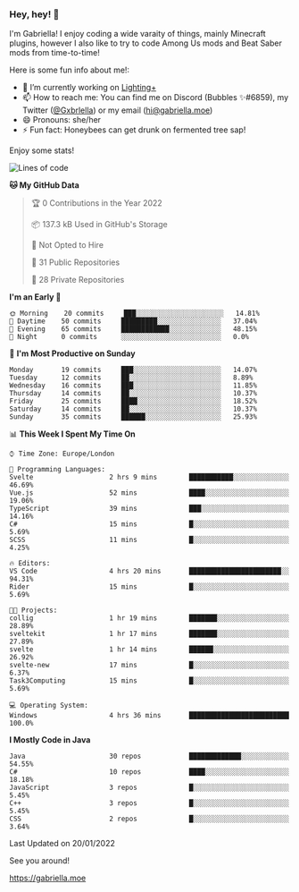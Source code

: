 ### Hey, hey! 👋

I'm Gabriella! I enjoy coding a wide varaity of things, mainly Minecraft plugins, however I also like to try to code Among Us mods and Beat Saber mods from time-to-time!

Here is some fun info about me!:

- 🔭 I’m currently working on [Lighting+](https://github.com/IsGabriellaCurious/LightingPlus)
- 📫 How to reach me: You can find me on Discord (Bubbles ✨#6859), my Twitter ([@Gxbrlella](twitter.com/Gxbrlella)) or my email ([hi@gabriella.moe](mailto://hi@gabriella.moe))
- 😄 Pronouns: she/her
- ⚡ Fun fact: Honeybees can get drunk on fermented tree sap!

Enjoy some stats!

<!--START_SECTION:waka-->
![Lines of code](https://img.shields.io/badge/From%20Hello%20World%20I%27ve%20Written-9%20Thousand%20lines%20of%20code-blue)

**🐱 My GitHub Data** 

> 🏆 0 Contributions in the Year 2022
 > 
> 📦 137.3 kB Used in GitHub's Storage 
 > 
> 🚫 Not Opted to Hire
 > 
> 📜 31 Public Repositories 
 > 
> 🔑 28 Private Repositories  
 > 
**I'm an Early 🐤** 

```text
🌞 Morning    20 commits     ███░░░░░░░░░░░░░░░░░░░░░░   14.81% 
🌆 Daytime    50 commits     █████████░░░░░░░░░░░░░░░░   37.04% 
🌃 Evening    65 commits     ████████████░░░░░░░░░░░░░   48.15% 
🌙 Night      0 commits      ░░░░░░░░░░░░░░░░░░░░░░░░░   0.0%

```
📅 **I'm Most Productive on Sunday** 

```text
Monday       19 commits     ███░░░░░░░░░░░░░░░░░░░░░░   14.07% 
Tuesday      12 commits     ██░░░░░░░░░░░░░░░░░░░░░░░   8.89% 
Wednesday    16 commits     ███░░░░░░░░░░░░░░░░░░░░░░   11.85% 
Thursday     14 commits     ██░░░░░░░░░░░░░░░░░░░░░░░   10.37% 
Friday       25 commits     ████░░░░░░░░░░░░░░░░░░░░░   18.52% 
Saturday     14 commits     ██░░░░░░░░░░░░░░░░░░░░░░░   10.37% 
Sunday       35 commits     ██████░░░░░░░░░░░░░░░░░░░   25.93%

```


📊 **This Week I Spent My Time On** 

```text
⌚︎ Time Zone: Europe/London

💬 Programming Languages: 
Svelte                   2 hrs 9 mins        ███████████░░░░░░░░░░░░░░   46.69% 
Vue.js                   52 mins             ████░░░░░░░░░░░░░░░░░░░░░   19.06% 
TypeScript               39 mins             ███░░░░░░░░░░░░░░░░░░░░░░   14.16% 
C#                       15 mins             █░░░░░░░░░░░░░░░░░░░░░░░░   5.69% 
SCSS                     11 mins             █░░░░░░░░░░░░░░░░░░░░░░░░   4.25%

🔥 Editors: 
VS Code                  4 hrs 20 mins       ███████████████████████░░   94.31% 
Rider                    15 mins             █░░░░░░░░░░░░░░░░░░░░░░░░   5.69%

🐱‍💻 Projects: 
collig                   1 hr 19 mins        ███████░░░░░░░░░░░░░░░░░░   28.89% 
sveltekit                1 hr 17 mins        ███████░░░░░░░░░░░░░░░░░░   27.89% 
svelte                   1 hr 14 mins        ██████░░░░░░░░░░░░░░░░░░░   26.92% 
svelte-new               17 mins             █░░░░░░░░░░░░░░░░░░░░░░░░   6.37% 
Task3Computing           15 mins             █░░░░░░░░░░░░░░░░░░░░░░░░   5.69%

💻 Operating System: 
Windows                  4 hrs 36 mins       █████████████████████████   100.0%

```

**I Mostly Code in Java** 

```text
Java                     30 repos            █████████████░░░░░░░░░░░░   54.55% 
C#                       10 repos            ████░░░░░░░░░░░░░░░░░░░░░   18.18% 
JavaScript               3 repos             █░░░░░░░░░░░░░░░░░░░░░░░░   5.45% 
C++                      3 repos             █░░░░░░░░░░░░░░░░░░░░░░░░   5.45% 
CSS                      2 repos             █░░░░░░░░░░░░░░░░░░░░░░░░   3.64%

```



 Last Updated on 20/01/2022
<!--END_SECTION:waka-->

See you around!

https://gabriella.moe
